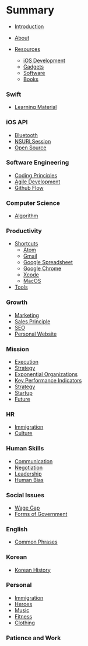 # Summary

* [Introduction](README.md)
* [About](ABOUT.md)


* [Resources](RESOURCES.md)
  * [iOS Development](RESOURCES.md#ios)
  * [Gadgets](RESOURCES.md#gadgets)
  * [Software](RESOURCES.md#software)
  * [Books](RESOURCES.md#books)

### Swift
 * [Learning Material](Content/programming/swift/learning.md)


### iOS API
 * [Bluetooth](Content/programming/swift_api/ble.md)
 * [NSURLSession](Content/programming/swift_api/nsurlsession.md)
 * [Open Source](Content/programming/swift_api/open_source_project_list.md)


### Software Engineering
 * [Coding Principles](Content/programming/software_engineering/coding_principles.md)
 * [Agile Development](Content/programming/software_engineering/agile_development.md)
 * [Github Flow](Content/programming/software_engineering/github_flow.md)



### Computer Science
 * [Algorithm](Content/programming/computer_science/algorithm.md)


### Productivity
* [Shortcuts](/Content/business/productivity/keyboard_shortcuts.md#shortcuts)
  * [Atom](/Content/business/productivity/keyboard_shortcuts.md#atom)
  * [Gmail](/Content/business/productivity/keyboard_shortcuts.md#gmail)
  * [Google Spreadsheet](/Content/business/productivity/keyboard_shortcuts.md#google_spreadsheet)
  * [Google Chrome](/Content/business/productivity/keyboard_shortcuts.md#google_chrome)
  * [Xcode](/Content/business/productivity/keyboard_shortcuts.md#xcode)
  * [MacOS](/Content/business/productivity/keyboard_shortcuts.md#mac_os)
* [Tools](/Content/business/productivity/tools.md)


### Growth
* [Marketing](business/sales/marketing.md)
* [Sales Principle](business/sales/sales_principles.md)
* [SEO](business/sales/seo.md)
* [Personal Website](business/sales/personal_website.md)

### Mission
* [Execution](business/dream/execution.md)
* [Strategy](business/dream/strategy.md)
* [Exponential Organizations](business/dream/exponential_organizations.md)
* [Key Performance Indicators](business/dream/kpi.md)
* [Strategy](business.dream/strategy.md)
* [Startup](business/dream/company.md)
* [Future](business/dream/future.md)

### HR
 * [Immigration]()
 * [Culture]()

### Human Skills
 * [Communication]()
 * [Negotiation]()
 * [Leadership]()
 * [Human Bias]()



### Social Issues
  * [Wage Gap](controversial/social_issue.md)
  * [Forms of Government]()

### English
  * [Common Phrases](liberal_studies/english_common_phrases.md)

### Korean
  * [Korean History]()


### Personal
* [Immigration](business/dream/immigration.md)
* [Heroes](business/dream/heroes.md)
* [Music](personal/music.md)
* [Fitness](personal/fitness.md)
* [Clothing]()



### Patience and Work
